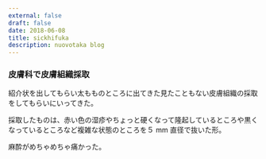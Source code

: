 ```yaml
---
external: false
draft: false
date: 2018-06-08
title: sickhifuka
description: nuovotaka blog
---
```


### 皮膚科で皮膚組織採取

紹介状を出してもらい太もものところに出てきた見たこともない皮膚組織の採取をしてもらいにいってきた。

採取したものは、赤い色の湿疹やちょっと硬くなって隆起しているところや黒くなっているところなど複雑な状態のところを５ mm 直径で抜いた形。

麻酔がめちゃめちゃ痛かった。
